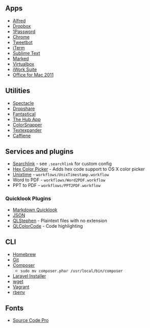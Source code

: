 ## Apps

- [Alfred](http://www.alfredapp.com/)
- [Dropbox](https://www.dropbox.com/)
- [1Password](https://agilebits.com/onepassword)
- [Chrome](https://www.google.com/chrome/)
- [Tweetbot](http://tapbots.com/software/tweetbot/)
- [iTerm](http://iterm.sourceforge.net/)
- [Sublime Text](http://www.sublimetext.com/)
- [Marked](http://marked2app.com/)
- [Virtualbox](https://www.virtualbox.org/)
- [iWork Suite](https://www.apple.com/creativity-apps/mac/)
- [Office for Mac 2011](http://www.microsoft.com/mac)

## Utilities

- [Spectacle](http://spectacleapp.com/)
- [Dropshare](http://getdropsha.re/)
- [Fantastical](https://flexibits.com/fantastical)
- [The Hub App](http://thehubapp.com/)
- [ColorSnapper](http://colorsnapper.com/)
- [Textexpander](http://smilesoftware.com/TextExpander/)
- [Caffiene](http://lightheadsw.com/caffeine/)

## Services and plugins

- [Searchlink](http://brettterpstra.com/projects/searchlink/) - see `.searchlink` for custom config
- [Hex Color Picker](http://wafflesoftware.net/hexpicker/) - Adds hex code support to OS X color picker
- [Unixtime](https://gist.github.com/clooth/5955973) - `workflows/UnixTimestamp.workflow`
- Word to PDF - `workflows/Word2PDF.workflow`
- PPT to PDF - `workflows/PPT2PDF.workflow`

### Quicklook Plugins

- [Markdown Quicklook](http://www.mdk.org.pl/2009/2/10/quicklook-for-markdown)
- [JSON](http://www.sagtau.com/quicklookjson.html)
- [QLStephen](http://whomwah.github.io/qlstephen/) - Plaintext files with no extension
- [QLColorCode](https://code.google.com/p/qlcolorcode/downloads/detail?name=QLColorCode-2.0.2.tgz&can=2&q=) - Code highlighting

## CLI

- [Homebrew](http://brew.sh/)
- [Git](http://git-scm.com/)
- [Composer](https://getcomposer.org/)
    - `sudo mv composer.phar /usr/local/bin/composer`
- [Laravel Installer](http://laravel.com/docs/installation#install-laravel)
- [wget](http://www.gnu.org/s/wget/)
- [Vagrant](https://www.vagrantup.com/)
- [rbenv](https://gorails.com/setup/osx/10.9-mavericks)

## Fonts

- [Source Code Pro](http://www.adobe.com/cfusion/store/html/index.cfm?event=displayFontPackage&code=1960)